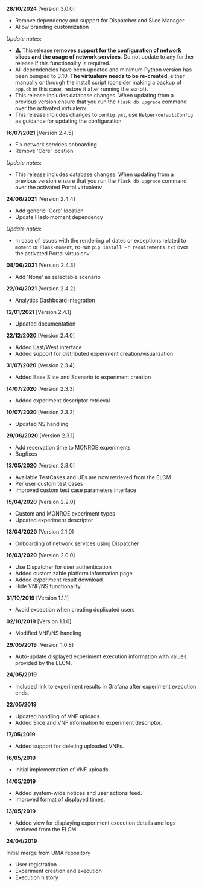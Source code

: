 **28/10/2024** [Version 3.0.0]

 - Remove dependency and support for Dispatcher and Slice Manager
 - Allow branding customization

*Update notes*:
 - ⚠ This release **removes support for the configuration of network slices and the usage of network services**. Do not
   update to any further release if this functionality is required.
 - All dependencies have been updated and minimum Python version has been bumped to 3.10. **The virtualenv needs to be
   re-created**, either manually or through the install script (consider making a backup of `app.db` in this case,
   restore it after running the script).
 - This release includes database changes. When updating from a previous version ensure that you
   run the `flask db upgrade` command over the activated virtualenv.
 - This release includes changes to `config.yml`, use `Helper/defaultConfig` as guidance for updating the configuration.

**16/07/2021** [Version 2.4.5]

 - Fix network services onboarding
 - Remove 'Core' location

*Update notes*:
- This release includes database changes. When updating from a previous version ensure that you
run the `flask db upgrade` command over the activated Portal virtualenv

**24/06/2021** [Version 2.4.4]

 - Add generic 'Core' location
 - Update Flask-moment dependency

*Update notes*:
- In case of issues with the rendering of dates or exceptions related to `moment` or `Flask-moment`,
re-run `pip install -r requirements.txt` over the activated Portal virtualenv.

**08/06/2021** [Version 2.4.3]

 - Add 'None' as selectable scenario

**22/04/2021** [Version 2.4.2]

 - Analytics Dashboard integration

**12/01/2021** [Version 2.4.1]

 - Updated documentation

**22/12/2020** [Version 2.4.0]

 - Added East/West interface
 - Added support for distributed experiment creation/visualization

**31/07/2020** [Version 2.3.4]

 - Added Base Slice and Scenario to experiment creation

**14/07/2020** [Version 2.3.3]

 - Added experiment descriptor retrieval

**10/07/2020** [Version 2.3.2]

 - Updated NS handling

**29/06/2020** [Version 2.3.1]

 - Add reservation time to MONROE experiments
 - Bugfixes

**13/05/2020** [Version 2.3.0]

 - Available TestCases and UEs are now retrieved from the ELCM
 - Per user custom test cases
 - Improved custom test case parameters interface

**15/04/2020** [Version 2.2.0]

 - Custom and MONROE experiment types
 - Updated experiment descriptor

**13/04/2020** [Version 2.1.0]

 - Onboarding of network services using Dispatcher

**16/03/2020** [Version 2.0.0]

 - Use Dispatcher for user authentication
 - Added customizable platform information page
 - Added experiment result download
 - Hide VNF/NS functionality

**31/10/2019** [Version 1.1.1]

 - Avoid exception when creating duplicated users

**02/10/2019** [Version 1.1.0]

 - Modified VNF/NS handling

**29/05/2019** [Version 1.0.8]

 - Auto-update displayed experiment execution information with values provided by the ELCM.

**24/05/2019**

 - Included link to experiment results in Grafana after experiment execution ends.

**22/05/2019**

 - Updated handling of VNF uploads.
 - Added Slice and VNF information to experiment descriptor.

**17/05/2019**

 - Added support for deleting uploaded VNFs.

**16/05/2019**

 - Initial implementation of VNF uploads.

**14/05/2019**

 - Added system-wide notices and user actions feed.
 - Improved format of displayed times.

**13/05/2019**

 - Added view for displaying experiment execution details and logs retrieved from the ELCM.

**24/04/2019**

Initial merge from UMA repository

 - User registration
 - Experiment creation and execution
 - Execution history
